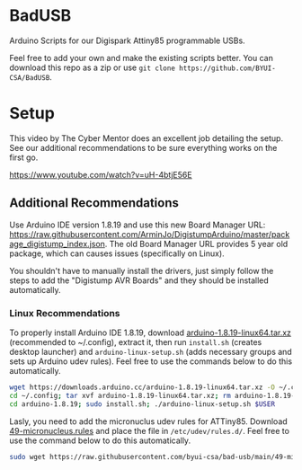 # BadUSB

Arduino Scripts for our Digispark Attiny85 programmable USBs. 

Feel free to add your own and make the existing scripts better. You can download this repo as a zip or use `git clone https://github.com/BYUI-CSA/BadUSB`. 

# Setup

This video by The Cyber Mentor does an excellent job detailing the setup. See our additional recommendations to be sure everything works on the first go.

https://www.youtube.com/watch?v=uH-4btjE56E 

## Additional Recommendations

Use Arduino IDE version 1.8.19 and use this new Board Manager URL: https://raw.githubusercontent.com/ArminJo/DigistumpArduino/master/package_digistump_index.json. The old Board Manager URL provides 5 year old package, which can causes issues (specifically on Linux).

You shouldn't have to manually install the drivers, just simply follow the steps to add the "Digistump AVR Boards" and they should be installed automatically.

### Linux Recommendations

To properly install Arduino IDE 1.8.19, download [arduino-1.8.19-linux64.tar.xz](https://downloads.arduino.cc/arduino-1.8.19-linux64.tar.xz) (recommended to ~/.config), extract it, then run `install.sh` (creates desktop launcher) and `arduino-linux-setup.sh` (adds necessary groups and sets up Arduino udev rules). Feel free to use the commands below to do this automatically.

```bash
wget https://downloads.arduino.cc/arduino-1.8.19-linux64.tar.xz -O ~/.config/arduino-1.8.19-linux64.tar.xz
cd ~/.config; tar xvf arduino-1.8.19-linux64.tar.xz; rm arduino-1.8.19-linux64.tar.xz
cd arduino-1.8.19; sudo install.sh; ./arduino-linux-setup.sh $USER
```

Lasly, you need to add the micronuclus udev rules for ATTiny85. Download [49-micronucleus.rules](https://github.com/byui-csa/bad-usb/blob/main/49-micronucleus.rules) and place the file in `/etc/udev/rules.d/`. Feel free to use the command below to do this automatically.

```bash
sudo wget https://raw.githubusercontent.com/byui-csa/bad-usb/main/49-micronucleus.rules -O /etc/udev/rules.d/49-micronucleus.rules
```
